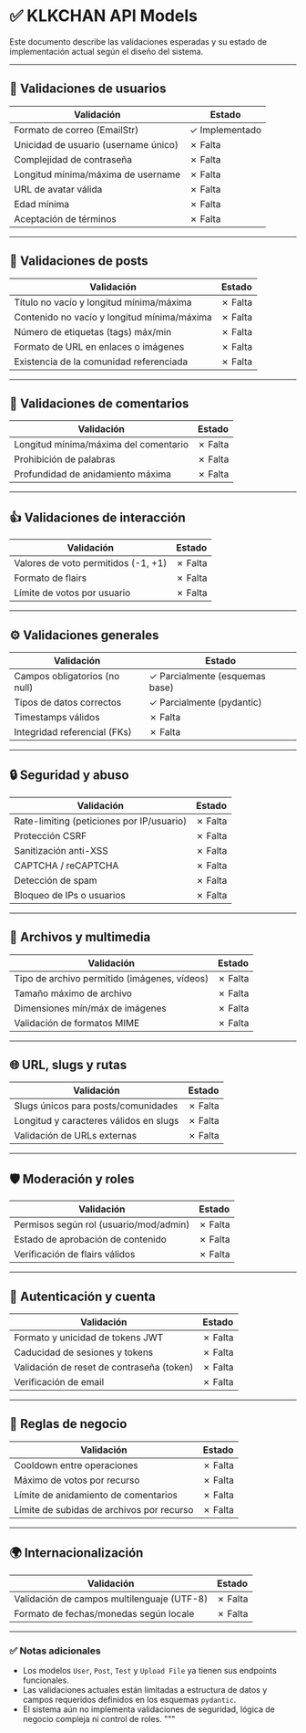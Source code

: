 # ✅ KLKCHAN API Models

Este documento describe las validaciones esperadas y su estado de implementación actual según el diseño del sistema.

---

## 🔐 Validaciones de usuarios

| Validación                                      | Estado     |
|-------------------------------------------------|------------|
| Formato de correo (EmailStr)                    | ✓ Implementado |
| Unicidad de usuario (username único)            | ✗ Falta    |
| Complejidad de contraseña                       | ✗ Falta    |
| Longitud mínima/máxima de username              | ✗ Falta    |
| URL de avatar válida                            | ✗ Falta    |
| Edad mínima                                     | ✗ Falta    |
| Aceptación de términos                          | ✗ Falta    |

---

## 📝 Validaciones de posts

| Validación                                      | Estado     |
|-------------------------------------------------|------------|
| Título no vacío y longitud mínima/máxima       | ✗ Falta    |
| Contenido no vacío y longitud mínima/máxima    | ✗ Falta    |
| Número de etiquetas (tags) máx/min             | ✗ Falta    |
| Formato de URL en enlaces o imágenes           | ✗ Falta    |
| Existencia de la comunidad referenciada        | ✗ Falta    |

---

## 💬 Validaciones de comentarios

| Validación                                      | Estado     |
|-------------------------------------------------|------------|
| Longitud mínima/máxima del comentario          | ✗ Falta    |
| Prohibición de palabras                         | ✗ Falta    |
| Profundidad de anidamiento máxima               | ✗ Falta    |

---

## 👍 Validaciones de interacción

| Validación                                      | Estado     |
|-------------------------------------------------|------------|
| Valores de voto permitidos (-1, +1)             | ✗ Falta    |
| Formato de flairs                               | ✗ Falta    |
| Límite de votos por usuario                     | ✗ Falta    |

---

## ⚙️ Validaciones generales

| Validación                                      | Estado     |
|-------------------------------------------------|------------|
| Campos obligatorios (no null)                   | ✓ Parcialmente (esquemas base) |
| Tipos de datos correctos                        | ✓ Parcialmente (pydantic) |
| Timestamps válidos                              | ✗ Falta    |
| Integridad referencial (FKs)                    | ✗ Falta    |

---

## 🔒 Seguridad y abuso

| Validación                                      | Estado     |
|-------------------------------------------------|------------|
| Rate-limiting (peticiones por IP/usuario)       | ✗ Falta    |
| Protección CSRF                                 | ✗ Falta    |
| Sanitización anti-XSS                           | ✗ Falta    |
| CAPTCHA / reCAPTCHA                             | ✗ Falta    |
| Detección de spam                               | ✗ Falta    |
| Bloqueo de IPs o usuarios                       | ✗ Falta    |

---

## 📁 Archivos y multimedia

| Validación                                      | Estado     |
|-------------------------------------------------|------------|
| Tipo de archivo permitido (imágenes, vídeos)    | ✗ Falta    |
| Tamaño máximo de archivo                        | ✗ Falta    |
| Dimensiones mín/máx de imágenes                 | ✗ Falta    |
| Validación de formatos MIME                     | ✗ Falta    |

---

## 🌐 URL, slugs y rutas

| Validación                                      | Estado     |
|-------------------------------------------------|------------|
| Slugs únicos para posts/comunidades             | ✗ Falta    |
| Longitud y caracteres válidos en slugs          | ✗ Falta    |
| Validación de URLs externas                     | ✗ Falta    |

---

## 🛡 Moderación y roles

| Validación                                      | Estado     |
|-------------------------------------------------|------------|
| Permisos según rol (usuario/mod/admin)          | ✗ Falta    |
| Estado de aprobación de contenido               | ✗ Falta    |
| Verificación de flairs válidos                  | ✗ Falta    |

---

## 🔐 Autenticación y cuenta

| Validación                                      | Estado     |
|-------------------------------------------------|------------|
| Formato y unicidad de tokens JWT                | ✗ Falta    |
| Caducidad de sesiones y tokens                  | ✗ Falta    |
| Validación de reset de contraseña (token)       | ✗ Falta    |
| Verificación de email                           | ✗ Falta    |

---

## 📜 Reglas de negocio

| Validación                                      | Estado     |
|-------------------------------------------------|------------|
| Cooldown entre operaciones                      | ✗ Falta    |
| Máximo de votos por recurso                     | ✗ Falta    |
| Límite de anidamiento de comentarios            | ✗ Falta    |
| Límite de subidas de archivos por recurso       | ✗ Falta    |

---

## 🌍 Internacionalización

| Validación                                      | Estado     |
|-------------------------------------------------|------------|
| Validación de campos multilenguaje (UTF-8)      | ✗ Falta    |
| Formato de fechas/monedas según locale          | ✗ Falta    |

---

### ✅ Notas adicionales

- Los modelos `User`, `Post`, `Test` y `Upload File` ya tienen sus endpoints funcionales.
- Las validaciones actuales están limitadas a estructura de datos y campos requeridos definidos en los esquemas `pydantic`.
- El sistema aún no implementa validaciones de seguridad, lógica de negocio compleja ni control de roles.
"""